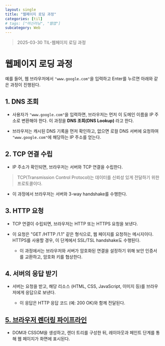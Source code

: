 ```yaml
---
layout: single
title: "웹페이지 로딩 과정"
categories: [til]
# tags: ["머신러닝", "웹앱"]
subcategory: Web
---
```


> 2025-03-30 TIL-웹페이지 로딩 과정

# 웹페이지 로딩 과정

예를 들어, 웹 브라우저에서 `"www.google.com"`을 입력하고 Enter를 누르면 아래와 같은 과정이 진행된다.

## 1. DNS 조회

- 사용자가 `"www.google.com"`을 입력하면, 브라우저는 먼저 이 도메인 이름을 IP 주소로 변환해야 한다. 이 과정을 **DNS 조회(DNS Lookup)** 라고 한다.

- 브라우저는 캐시된 DNS 기록을 먼저 확인하고, 없으면 로컬 DNS 서버에 요청하여 `"www.google.com"`에 해당하는 IP 주소를 얻는다.

## 2. TCP 연결 수립

- IP 주소가 확인되면, 브라우저는 서버와 TCP 연결을 수립한다.

> TCP(Transmission Control Protocol)는 데이터를 신뢰성 있게 전달하기 위한 프로토콜이다.

- 이 과정에서 브라우저는 서버와 3-way handshake를 수행한다.

## 3. HTTP 요청

- TCP 연결이 수립되면, 브라우저는 HTTP 또는 HTTPS 요청을 보낸다.

- 이 요청은 "GET /HTTP /1.1" 같은 형식으로, 웹 페이지를 요청하는 메시지이다. HTTPS를 사용할 경우, 이 단계에서 SSL/TSL handshake도 수행된다.

  - 이 과정에서는 브라우저와 서버가 암호화된 연결을 설정하기 위해 보안 인증서를 교환하고, 암호화 키를 협상한다.

## 4. 서버의 응답 받기

- 서버는 요청을 받고, 해당 리소스 (HTML, CSS, JavaScript, 이미지 등)를 브라우저에게 응답으로 보낸다.

  - 이 응답은 HTTP 응답 코드 (예: 200 OK)와 함께 전달된다.

## [5. 브라우저 렌더링 파이프라인](https://siggu.github.io/til/browser-rending-pipeline/)

- DOM과 CSSOM을 생성하고, 렌더 트리를 구성한 뒤, 레이아웃과 페인트 단계를 통해 웹 페이지가 화면에 표시된다.
